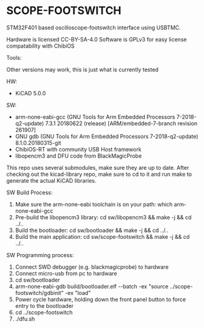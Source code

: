 
SCOPE-FOOTSWITCH
=================

STM32F401 based oscilloscope-footswitch interface using USBTMC.

Hardware is licensed CC-BY-SA-4.0
Software is GPLv3 for easy license compatability with ChibiOS

Tools:

Other versions may work, this is just what is currently tested

HW:
* KiCAD 5.0.0

SW:
* arm-none-eabi-gcc (GNU Tools for Arm Embedded Processors 7-2018-q2-update) 7.3.1 20180622 (release) [ARM/embedded-7-branch revision 261907]
* GNU gdb (GNU Tools for Arm Embedded Processors 7-2018-q2-update) 8.1.0.20180315-git
* ChibiOS-RT with community USB Host framework
* libopencm3 and DFU code from BlackMagicProbe

This repo uses several submodules, make sure they are up to date.
After checking out the kicad-library repo, make sure to cd to it and run make to generate the actual KiCAD libraries.

SW Build Process:
1. Make sure the arm-none-eabi toolchain is on your path: which arm-none-eabi-gcc
2. Pre-build the libopencm3 library: cd sw/libopencm3 && make -j && cd ../..
3. Build the bootloader: cd sw/bootloader && make -j && cd ../..
4. Build the main application: cd sw/scope-footswitch && make -j && cd ../..

SW Programming process:
1. Connect SWD debugger (e.g. blackmagicprobe) to hardware
2. Connect micro-usb from pc to hardware
3. cd sw/bootloader
4. arm-none-eabi-gdb build/bootloader.elf --batch -ex "source ../scope-footswitch/gdbinit" -ex "load"
5. Power cycle hardware, holding down the front panel button to force entry to the bootloader
6. cd ../scope-footswitch
7. ./dfu.sh


